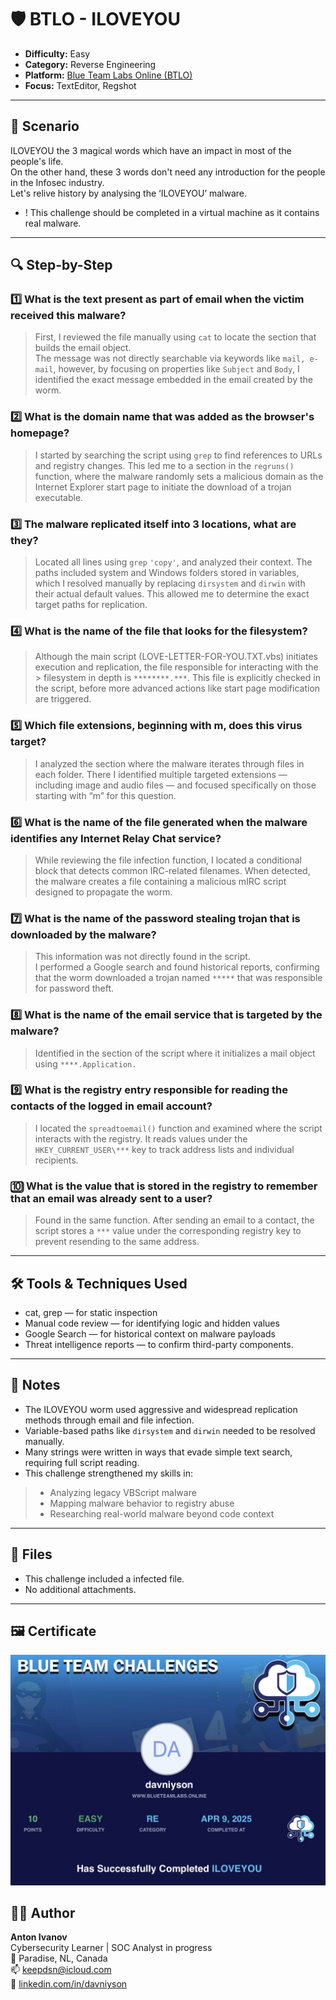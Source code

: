 # 🛡️ BTLO - ILOVEYOU
- **Difficulty:** Easy  
- **Category:** Reverse Engineering
- **Platform:** [Blue Team Labs Online (BTLO)](https://blueteamlabs.online/)  
- **Focus:** TextEditor, Regshot

---

## 📌 Scenario

ILOVEYOU the 3 magical words which have an impact in most of the people's life. \
On the other hand, these 3 words don't need any introduction for the people in the Infosec industry. \
Let's relive history by analysing the ‘ILOVEYOU’ malware. 
- ! This challenge should be completed in a virtual machine as it contains real malware. 

---

## 🔍 Step-by-Step

### 1️⃣ What is the text present as part of email when the victim received this malware? 

> First, I reviewed the file manually using `cat` to locate the section that builds the email object. \
> The message was not directly searchable via keywords like `mail, e-mail`, however, by focusing on properties like `Subject` and `Body`,
> I identified the exact message embedded in the email created by the worm.

### 2️⃣ What is the domain name that was added as the browser's homepage?

> I started by searching the script using `grep` to find references to URLs and registry changes.
> This led me to a section in the `regruns()` function, where the malware randomly sets a malicious domain as the Internet Explorer start
> page to initiate the download of a trojan executable.

### 3️⃣ The malware replicated itself into 3 locations, what are they? 

> Located all lines using `grep` `'copy'`, and analyzed their context.
> The paths included system and Windows folders stored in variables, which I resolved manually by replacing `dirsystem` and `dirwin` with
> their actual default values. This allowed me to determine the exact target paths for replication.

### 4️⃣ What is the name of the file that looks for the filesystem?

> Although the main script (LOVE-LETTER-FOR-YOU.TXT.vbs) initiates execution and replication, the file responsible for interacting with the > filesystem in depth is `********.***`. This file is explicitly checked in the script, before more advanced actions like start page
> modification are triggered.

### 5️⃣ Which file extensions, beginning with m, does this virus target?

> I analyzed the section where the malware iterates through files in each folder.
> There I identified multiple targeted extensions — including image and audio files — and focused specifically on those starting with “m”
> for this question.

### 6️⃣ What is the name of the file generated when the malware identifies any Internet Relay Chat service?

> While reviewing the file infection function, I located a conditional block that detects common IRC-related filenames.
> When detected, the malware creates a file containing a malicious mIRC script designed to propagate the worm.

### 7️⃣ What is the name of the password stealing trojan that is downloaded by the malware? 

> This information was not directly found in the script. \
> I performed a Google search and found historical reports, confirming that the worm downloaded a trojan named `*****` that was
> responsible for password theft.

### 8️⃣ What is the name of the email service that is targeted by the malware? 

> Identified in the section of the script where it initializes a mail object using `****.Application.`

### 9️⃣ What is the registry entry responsible for reading the contacts of the logged in email account? 

>  I located the `spreadtoemail()` function and examined where the script interacts with the registry.
> It reads values under the `HKEY_CURRENT_USER\***` key to track address lists and individual recipients.

### 🔟 What is the value that is stored in the registry to remember that an email was already sent to a user?

> Found in the same function.
> After sending an email to a contact, the script stores a `***` value under the corresponding registry key to prevent resending
> to the same address.

---

## 🛠 Tools & Techniques Used

- cat, grep — for static inspection
- Manual code review — for identifying logic and hidden values
- Google Search — for historical context on malware payloads
- Threat intelligence reports — to confirm third-party components.

---

## 🧠 Notes

- The ILOVEYOU worm used aggressive and widespread replication methods through email and file infection.
- Variable-based paths like `dirsystem` and `dirwin` needed to be resolved manually.
- Many strings were written in ways that evade simple text search, requiring full script reading.
- This challenge strengthened my skills in:
> - Analyzing legacy VBScript malware
> - Mapping malware behavior to registry abuse
> - Researching real-world malware beyond code context

---

## 📂 Files

- This challenge included a infected file.
- No additional attachments.

---

## 🖼 Certificate

![BTLO ATT&CK certificate](./ilycert.jpg)



## 🧑‍💻 Author

**Anton Ivanov**  
Cybersecurity Learner | SOC Analyst in progress  
📍 Paradise, NL, Canada  
📫 [keepdsn@icloud.com](mailto:keepdsn@icloud.com)  
🔗 [linkedin.com/in/davniyson](https://linkedin.com/in/davniyson)
